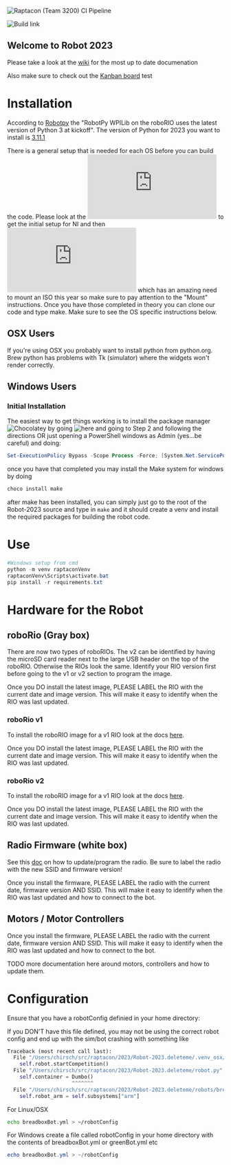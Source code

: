 ![Raptacon (Team 3200) CI Pipeline](https://github.com/Raptacon/Robot-2023/workflows/Raptacon%20(Team%203200)%20CI%20Pipeline/badge.svg)

![Build link](https://github.com/Raptacon/Robot-2023/actions/workflows/robot_ci.yml)

## Welcome to Robot 2023

Please take a look at the [wiki](https://github.com/Raptacon/Robot-2023/wiki) for the most up to date documenation

Also make sure to check out the [Kanban board](https://github.com/Raptacon/Robot-2023/projects/1)
test

# Installation

According to [Robotpy](https://robotpy.readthedocs.io/en/stable/faq.html#what-version-of-python-do-robotpy-projects-use) the "RobotPy WPILib on the roboRIO uses the latest version of Python 3 at kickoff". The version of Python for 2023 you want to install is [3.11.1](https://www.python.org/downloads/release/python-3111/)

There is a general setup that is needed for each OS before you can build the code. Please look at the ![FRC Zero to Robot](https://docs.wpilib.org/en/stable/docs/zero-to-robot/step-2/frc-game-tools.html) to get the initial setup for NI and then ![WPILib](https://docs.wpilib.org/en/stable/docs/zero-to-robot/step-2/wpilib-setup.html) which has an amazing need to mount an ISO this year so make sure to pay attention to the "Mount" instructions. Once you have those completed in theory you can clone our code and type make. Make sure to see the OS specific instructions below.

## OSX Users

If you're using OSX you probably want to install python from python.org. Brew python has problems with Tk (simulator) where the widgets won't render correctly.

## Windows Users

### Initial Installation

The easiest way to get things working is to install the package manager ![Chocolatey](https://chocolatey.org/) by going ![here](https://chocolatey.org/install) and going to Step 2 and following the directions OR just opening a PowerShell windows as Admin (yes...be careful) and doing:
```powershell
Set-ExecutionPolicy Bypass -Scope Process -Force; [System.Net.ServicePointManager]::SecurityProtocol = [System.Net.ServicePointManager]::SecurityProtocol -bor 3072; iex ((New-Object System.Net.WebClient).DownloadString('https://chocolatey.org/install.ps1'))
```
once you have that completed you may install the Make system for windows by doing
```powershell
choco install make
```
after make has been installed, you can simply just go to the root of the Robot-2023 source and type in ```make``` and it should create a venv and install the required packages for building the robot code.
# Use

```powershell
#Windows setup from cmd
python -m venv raptaconVenv
raptaconVenv\Scripts\activate.bat
pip install -r requirements.txt
```

# Hardware for the Robot

## roboRio (Gray box)

There are now two types of roboRIOs. The v2 can be identified by having the microSD card reader next to the large USB header on the top of the roboRIO. Otherwise the RIOs look the same. Identify your RIO version first before going to the v1 or v2 section to program the image.

Once you DO install the latest image, PLEASE LABEL the RIO with the current date and image version. This will make it easy to identify when the RIO was last updated. 

### roboRio v1

To install the roboRIO image for a v1 RIO look at the docs [here](https://docs.wpilib.org/en/stable/docs/zero-to-robot/step-3/imaging-your-roborio.html#imaging-your-roborio-1).

Once you DO install the latest image, PLEASE LABEL the RIO with the current date and image version. This will make it easy to identify when the RIO was last updated. 

### roboRio v2

To install the roboRIO image for a v1 RIO look at the docs [here](https://docs.wpilib.org/en/stable/docs/zero-to-robot/step-3/roborio2-imaging.html#imaging-your-roborio-2).

Once you DO install the latest image, PLEASE LABEL the RIO with the current date and image version. This will make it easy to identify when the RIO was last updated.

## Radio Firmware (white box)

See this [doc](https://docs.wpilib.org/en/stable/docs/zero-to-robot/step-3/radio-programming.html) on how to update/program the radio. Be sure to label the radio with the new SSID and firmware version!

Once you install the firmware, PLEASE LABEL the radio with the current date, firmware version AND SSID. This will make it easy to identify when the RIO was last updated and how to connect to the bot.

## Motors / Motor Controllers

Once you install the firmware, PLEASE LABEL the radio with the current date, firmware version AND SSID. This will make it easy to identify when the RIO was last updated and how to connect to the bot.

TODO more documentation here around motors, controllers and how to update them.

# Configuration

Ensure that you have a robotConfig definied in your home directory: 

If you DON'T have this file defined, you may not be using the correct robot config and end up with the sim/bot crashing with something like
```python
Traceback (most recent call last):
  File "/Users/chirsch/src/raptacon/2023/Robot-2023.deleteme/.venv_osx/lib/python3.11/site-packages/wpilib/_impl/start.py", line 163, in _start
    self.robot.startCompetition()
  File "/Users/chirsch/src/raptacon/2023/Robot-2023.deleteme/robot.py", line 37, in robotInit
    self.container = Dumbo()
                     ^^^^^^^
  File "/Users/chirsch/src/raptacon/2023/Robot-2023.deleteme/robots/breadboxBot.py", line 20, in __init__
    self.robot_arm = self.subsystems["arm"]
```

For Linux/OSX 
``` bash
echo breadboxBot.yml > ~/robotConfig
```

For Windows create a file called robotConfig in your home directory with the contents of
breadboxBot.yml or greenBot.yml etc

```powershell
echo breadboxBot.yml > ~/robotConfig
```


